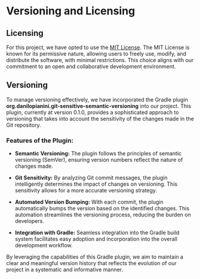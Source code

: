 # Versioning and Licensing

## Licensing

For this project, we have opted to use the [MIT License](https://opensource.org/licenses/MIT). The MIT License is known for its permissive nature, allowing users to freely use, modify, and distribute the software, with minimal restrictions. This choice aligns with our commitment to an open and collaborative development environment.

## Versioning

To manage versioning effectively, we have incorporated the Gradle plugin **org.danilopianini.git-sensitive-semantic-versioning** into our project. This plugin, currently at version 0.1.0, provides a sophisticated approach to versioning that takes into account the sensitivity of the changes made in the Git repository.

### Features of the Plugin:

- **Semantic Versioning:** The plugin follows the principles of semantic versioning (SemVer), ensuring version numbers reflect the nature of changes made.
  
- **Git Sensitivity:** By analyzing Git commit messages, the plugin intelligently determines the impact of changes on versioning. This sensitivity allows for a more accurate versioning strategy.

- **Automated Version Bumping:** With each commit, the plugin automatically bumps the version based on the identified changes. This automation streamlines the versioning process, reducing the burden on developers.

- **Integration with Gradle:** Seamless integration into the Gradle build system facilitates easy adoption and incorporation into the overall development workflow.

By leveraging the capabilities of this Gradle plugin, we aim to maintain a clear and meaningful version history that reflects the evolution of our project in a systematic and informative manner.

